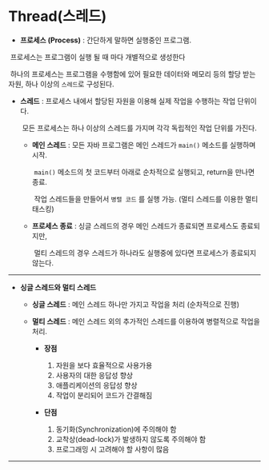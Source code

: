 # Thread(스레드)

* __프로세스 (Process)__ : 간단하게 말하면 실행중인 프로그램. 

​											프로세스는 프로그램이 실행 될 때 마다 개별적으로 생성한다

​											하나의 프로세스는 프로그램을 수행함에 있어 필요한 데이터와 메모리 등의 할당 받는											자원, 하나 이상의 `스레드`로 구성된다.



* __스레드__ : 프로세스 내에서 할당된 자원을 이용해 실제 작업을 수행하는 작업 단위이다.

  ​			   모든 프로세스는 하나 이상의 스레드를 가지며 각각 독립적인 작업 단위를 가진다.

  * __메인 스레드__ : 모든 자바 프로그램은 메인 스레드가 `main()` 메소드를 실행하며 시작.

    ​						`main()` 메소드의 첫 코드부터 아래로 순차적으로 실행되고, return을 만나면 종료.

    ​						작업 스레드들을 만들어서 `병렬 코드` 를 실행 가능. (멀티 스레드를 이용한 멀티 태스킹)

  * __프로세스 종료__ : 싱글 스레드의 경우 메인 스레드가 종료되면 프로세스도 종료되지만,

    ​							멀티 스레드의 경우  스레드가 하나라도 실행중에 있다면 프로세스가 종료되지 않는다.

---

* __싱글 스레드와 멀티 스레드__

  * __싱글 스레드__ : 메인 스레드 하나만 가지고 작업을 처리 (순차적으로 진행)

  * __멀티 스레드__ : 메인 스레드 외의 추가적인 스레드를 이용하여 병렬적으로 작업을 처리.

    * __장점__ 
      1. 자원을 보다 효율적으로 사용가용
      2. 사용자의 대한 응답성 향상
      3. 애플리케이션의 응답성 향상
      4. 작업이 분리되어 코드가 간결해짐

    * __단점__ 
      1. 동기화(Synchronization)에 주의해야 함
      2.  교착상(dead-lock)가 발생하지 않도록 주의해야 함
      3. 프로그래밍 시 고려해야 할 사항이 많음

---

